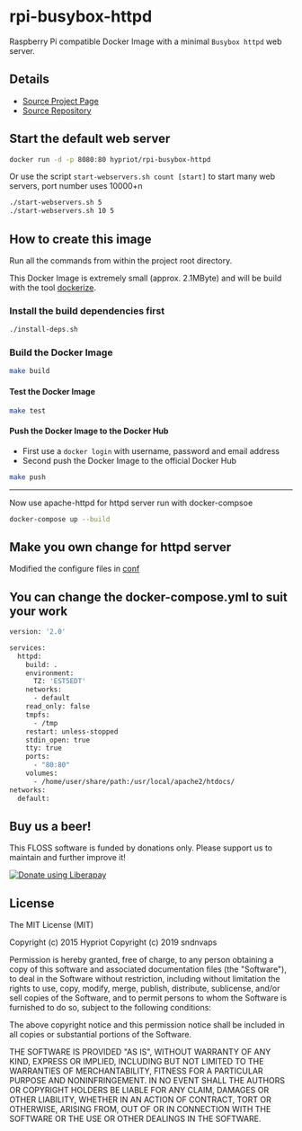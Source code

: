 # rpi-busybox-httpd

Raspberry Pi compatible Docker Image with a minimal `Busybox httpd` web server.


## Details
- [Source Project Page](https://github.com/hypriot)
- [Source Repository](https://github.com/hypriot/rpi-busybox-httpd)

## Start the default web server
```bash
docker run -d -p 8080:80 hypriot/rpi-busybox-httpd
```
Or use the script `start-webservers.sh count [start]` to start many web servers, port number uses 10000+n
```bash
./start-webservers.sh 5
./start-webservers.sh 10 5
```

## How to create this image

Run all the commands from within the project root directory.

This Docker Image is extremely small (approx. 2.1MByte) and will be build with the tool [dockerize](https://github.com/larsks/dockerize).

### Install the build dependencies first
```bash
./install-deps.sh
```

### Build the Docker Image
```bash
make build
```

#### Test the Docker Image
```bash
make test
```

#### Push the Docker Image to the Docker Hub
* First use a `docker login` with username, password and email address
* Second push the Docker Image to the official Docker Hub

```bash
make push
```

---------------------------------------------------------------------
Now use apache-httpd for httpd server 
run with docker-compsoe
```bash
docker-compose up --build
```

## Make you own change for httpd server
  Modified the configure files in [conf](/conf)
  
## You can change the docker-compose.yml to suit your work
```bash
version: '2.0'

services:
  httpd:
    build: .
    environment:
      TZ: 'EST5EDT'
    networks:
      - default
    read_only: false 
    tmpfs:
      - /tmp
    restart: unless-stopped
    stdin_open: true
    tty: true
    ports:
      - "80:80"
    volumes:
      - /home/user/share/path:/usr/local/apache2/htdocs/
networks:
  default:
```

## Buy us a beer!

This FLOSS software is funded by donations only. Please support us to maintain and further improve it!

<a href="https://liberapay.com/Hypriot/donate"><img alt="Donate using Liberapay" src="https://liberapay.com/assets/widgets/donate.svg"></a>


## License

The MIT License (MIT)

Copyright (c) 2015 Hypriot
Copyright (c) 2019 sndnvaps

Permission is hereby granted, free of charge, to any person obtaining a copy
of this software and associated documentation files (the "Software"), to deal
in the Software without restriction, including without limitation the rights
to use, copy, modify, merge, publish, distribute, sublicense, and/or sell
copies of the Software, and to permit persons to whom the Software is
furnished to do so, subject to the following conditions:

The above copyright notice and this permission notice shall be included in all
copies or substantial portions of the Software.

THE SOFTWARE IS PROVIDED "AS IS", WITHOUT WARRANTY OF ANY KIND, EXPRESS OR
IMPLIED, INCLUDING BUT NOT LIMITED TO THE WARRANTIES OF MERCHANTABILITY,
FITNESS FOR A PARTICULAR PURPOSE AND NONINFRINGEMENT. IN NO EVENT SHALL THE
AUTHORS OR COPYRIGHT HOLDERS BE LIABLE FOR ANY CLAIM, DAMAGES OR OTHER
LIABILITY, WHETHER IN AN ACTION OF CONTRACT, TORT OR OTHERWISE, ARISING FROM,
OUT OF OR IN CONNECTION WITH THE SOFTWARE OR THE USE OR OTHER DEALINGS IN THE
SOFTWARE.
